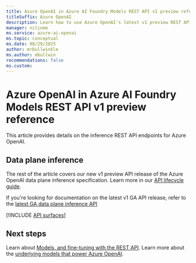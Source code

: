 ```yaml
---
title: Azure OpenAI in Azure AI Foundry Models REST API v1 preview reference
titleSuffix: Azure OpenAI
description: Learn how to use Azure OpenAI's latest v1 preview REST API. In this article, you learn about authorization options,  how to structure a request and receive a response.
manager: nitinme
ms.service: azure-ai-openai
ms.topic: conceptual
ms.date: 08/29/2025
author: mrbullwinkle
ms.author: mbullwin
recommendations: false
ms.custom:
---
```


# Azure OpenAI in Azure AI Foundry Models REST API v1 preview reference

This article provides details on the inference REST API endpoints for Azure OpenAI.

## Data plane inference

The rest of the article covers our new v1 preview API release of the Azure OpenAI data plane inference specification. Learn more in our [API lifecycle guide](./api-version-lifecycle.md#api-evolution).

If you're looking for documentation on the latest v1 GA API release, refer to the [latest GA data plane inference API](./latest.md)

[!INCLUDE [API surfaces](./includes/api-versions/new-inference-preview.md)]

## Next steps

Learn about [Models, and fine-tuning with the REST API](/rest/api/azureopenai/fine-tuning).
Learn more about the [underlying models that power Azure OpenAI](./concepts/models.md).